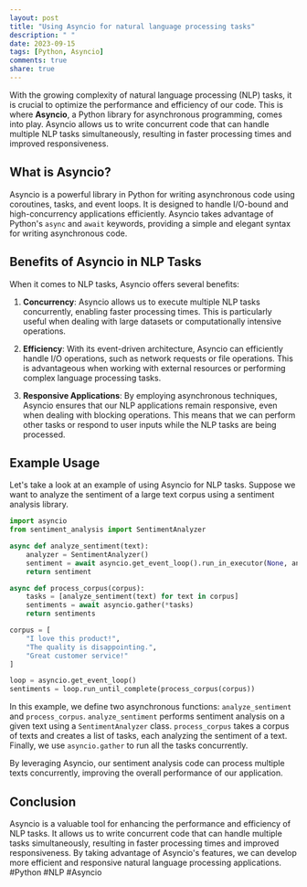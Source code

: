```yaml
---
layout: post
title: "Using Asyncio for natural language processing tasks"
description: " "
date: 2023-09-15
tags: [Python, Asyncio]
comments: true
share: true
---
```


With the growing complexity of natural language processing (NLP) tasks, it is crucial to optimize the performance and efficiency of our code. This is where **Asyncio**, a Python library for asynchronous programming, comes into play. Asyncio allows us to write concurrent code that can handle multiple NLP tasks simultaneously, resulting in faster processing times and improved responsiveness.

## What is Asyncio?

Asyncio is a powerful library in Python for writing asynchronous code using coroutines, tasks, and event loops. It is designed to handle I/O-bound and high-concurrency applications efficiently. Asyncio takes advantage of Python's `async` and `await` keywords, providing a simple and elegant syntax for writing asynchronous code.

## Benefits of Asyncio in NLP Tasks

When it comes to NLP tasks, Asyncio offers several benefits:

1. **Concurrency**: Asyncio allows us to execute multiple NLP tasks concurrently, enabling faster processing times. This is particularly useful when dealing with large datasets or computationally intensive operations.

2. **Efficiency**: With its event-driven architecture, Asyncio can efficiently handle I/O operations, such as network requests or file operations. This is advantageous when working with external resources or performing complex language processing tasks.

3. **Responsive Applications**: By employing asynchronous techniques, Asyncio ensures that our NLP applications remain responsive, even when dealing with blocking operations. This means that we can perform other tasks or respond to user inputs while the NLP tasks are being processed.

## Example Usage

Let's take a look at an example of using Asyncio for NLP tasks. Suppose we want to analyze the sentiment of a large text corpus using a sentiment analysis library.

```python
import asyncio
from sentiment_analysis import SentimentAnalyzer

async def analyze_sentiment(text):
    analyzer = SentimentAnalyzer()
    sentiment = await asyncio.get_event_loop().run_in_executor(None, analyzer.analyze, text)
    return sentiment

async def process_corpus(corpus):
    tasks = [analyze_sentiment(text) for text in corpus]
    sentiments = await asyncio.gather(*tasks)
    return sentiments

corpus = [
    "I love this product!",
    "The quality is disappointing.",
    "Great customer service!"
]

loop = asyncio.get_event_loop()
sentiments = loop.run_until_complete(process_corpus(corpus))
```

In this example, we define two asynchronous functions: `analyze_sentiment` and `process_corpus`. `analyze_sentiment` performs sentiment analysis on a given text using a `SentimentAnalyzer` class. `process_corpus` takes a corpus of texts and creates a list of tasks, each analyzing the sentiment of a text. Finally, we use `asyncio.gather` to run all the tasks concurrently.

By leveraging Asyncio, our sentiment analysis code can process multiple texts concurrently, improving the overall performance of our application.

## Conclusion

Asyncio is a valuable tool for enhancing the performance and efficiency of NLP tasks. It allows us to write concurrent code that can handle multiple tasks simultaneously, resulting in faster processing times and improved responsiveness. By taking advantage of Asyncio's features, we can develop more efficient and responsive natural language processing applications. #Python #NLP #Asyncio